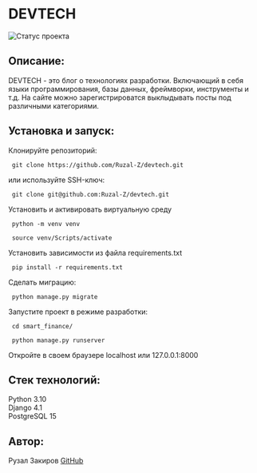 # DEVTECH
![Статус проекта](https://img.shields.io/badge/Статус-В%20разработке-brightgreen.svg)
## Описание:
DEVTECH - это блог о технологиях разработки. Включающий в себя языки программирования, базы данных, фреймворки, инструменты и т.д. На сайте можно зарегистрироватся выклыдывать посты под различными категориями.
## Установка и запуск:
Клонируйте репозиторий:

     git clone https://github.com/Ruzal-Z/devtech.git

или используйте SSH-ключ:

     git clone git@github.com:Ruzal-Z/devtech.git

Установить и активировать виртуальную среду

     python -m venv venv

     source venv/Scripts/activate

Установить зависимости из файла requirements.txt

     pip install -r requirements.txt

Сделать миграцию:

     python manage.py migrate

Запустите проект в режиме разработки:

     cd smart_finance/  

     python manage.py runserver

Откройте в своем браузере localhost или 127.0.0.1:8000

## Стек технологий:
Python 3.10  
Django 4.1  
PostgreSQL 15  

## Автор:
Рузал Закиров [GitHub](https://github.com/Ruzal-Z/)
